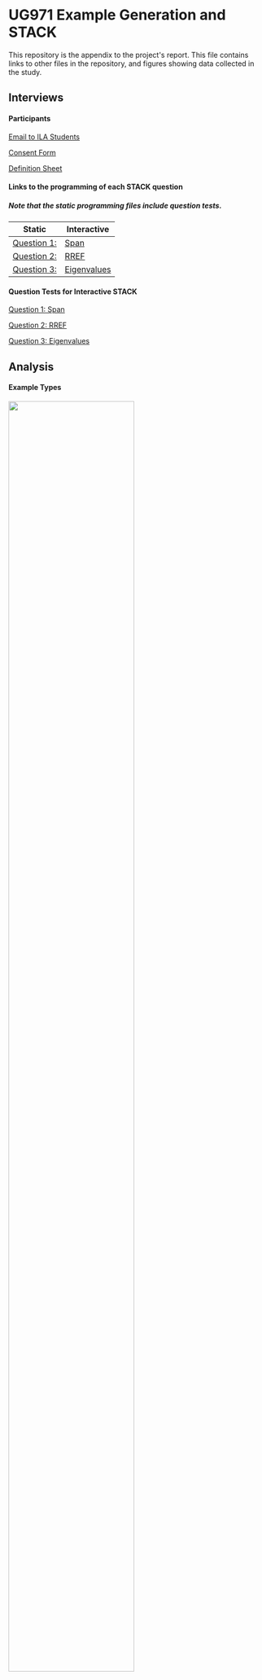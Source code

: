 # UG971 Example Generation and STACK

This repository is the appendix to the project's report. This file contains links to other files in the repository, and figures showing data collected in the study. 

## Interviews

#### Participants
[Email to ILA Students](https://github.com/eilidhmillin/UG971_Example_Generation_and_STACK/blob/0d9e6ed6f61b2acb774bc38f5852d3394983be53/email_to_students.png)

[Consent Form](https://github.com/eilidhmillin/UG971_Example_Generation_and_STACK/blob/0d9e6ed6f61b2acb774bc38f5852d3394983be53/consent_form.pdf)

[Definition Sheet](https://github.com/eilidhmillin/UG971_Example_Generation_and_STACK/blob/0d9e6ed6f61b2acb774bc38f5852d3394983be53/definitions.pdf)

#### Links to the programming of each STACK question
##### *Note that the static programming files include question tests.*

| Static       | Interactive   | 
| ------------- |-------------  |
|       [Question 1: ](https://github.com/eilidhmillin/UG971_Example_Generation_and_STACK/blob/0fcb52010cf30c33b75831cc9a2bf1b5e3abc841/questions-UG971-Span-static-20230309-1752.xml)     |      [Span](https://github.com/eilidhmillin/UG971_Example_Generation_and_STACK/blob/0fcb52010cf30c33b75831cc9a2bf1b5e3abc841/questions-UG971-Span%20-%20interactive%20(version%201)-20230309-1807.xml)         | 
|        [Question 2: ](https://github.com/eilidhmillin/UG971_Example_Generation_and_STACK/blob/0fcb52010cf30c33b75831cc9a2bf1b5e3abc841/questions-UG971-RREF-%20static-20230309-1756.xml)     |       [RREF ](https://github.com/eilidhmillin/UG971_Example_Generation_and_STACK/blob/0fcb52010cf30c33b75831cc9a2bf1b5e3abc841/questions-UG971-RREF%20-%20interactive%20(2)-20230309-1810.xml)      |
|    [Question 3:](https://github.com/eilidhmillin/UG971_Example_Generation_and_STACK/blob/0fcb52010cf30c33b75831cc9a2bf1b5e3abc841/questions-UG971-Eigenvalues-%20static-20230309-1756.xml)           |        [Eigenvalues](https://github.com/eilidhmillin/UG971_Example_Generation_and_STACK/blob/0fcb52010cf30c33b75831cc9a2bf1b5e3abc841/questions-UG971-Eigenvalues%20-%20interactive%20(version%202)-20230309-1808.xml)      |



#### Question Tests for Interactive STACK

[Question 1: Span](https://github.com/eilidhmillin/UG971_Example_Generation_and_STACK/blob/8509e6bd1aad43ca6a52676b802f00dc0fd1dcb6/Span_tests.pdf)

[Question 2: RREF](https://github.com/eilidhmillin/UG971_Example_Generation_and_STACK/blob/0aaa96949c507205e5b3bf2db7811777aa8312f4/RREF_tests.pdf)

[Question 3: Eigenvalues](https://github.com/eilidhmillin/UG971_Example_Generation_and_STACK/blob/8509e6bd1aad43ca6a52676b802f00dc0fd1dcb6/Eigenvalues_tests.pdf)

## Analysis

#### Example Types

<img src="https://github.com/eilidhmillin/UG971_Example_Generation_and_STACK/blob/212d7be753f824452c0e3f454f81731a01718f45/Plots/example_types_plot.png" width= 70% height=80%>



#### Strategies

<img src="https://github.com/eilidhmillin/UG971_Example_Generation_and_STACK/blob/47a5c25ef68585bbb74c8cd400d38b4f061a6ea7/Plots/strategy.png" width=350>

#### Number of Correct Answers








